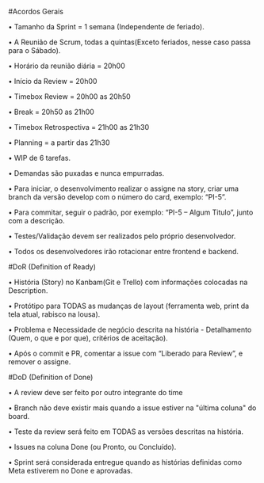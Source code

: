 #Acordos Gerais

•	Tamanho da Sprint = 1 semana (Independente de feriado).

•	A Reunião de Scrum, todas a quintas(Exceto feriados, nesse caso passa para o Sábado).

•	Horário da reunião diária = 20h00

•	Início da Review = 20h00

•	Timebox Review = 20h00 as 20h50

•	Break = 20h50 as 21h00

•	Timebox Retrospectiva = 21h00 as 21h30

•	Planning = a partir das 21h30

•	WIP de 6 tarefas.

•	Demandas são puxadas e nunca empurradas.

•	Para iniciar, o desenvolvimento realizar o assigne na story, criar uma branch da versão develop com o número do card, exemplo: “PI-5”.

•	Para commitar, seguir o padrão, por exemplo: “PI-5 – Algum Titulo”, junto com a descrição.

•	Testes/Validação devem ser realizados pelo próprio desenvolvedor.

•	Todos os desenvolvedores irão rotacionar entre frontend e backend.

#DoR (Definition of Ready)

•	História (Story) no Kanbam(Git e Trello) com informações colocadas na Description.

•	Protótipo para TODAS as mudanças de layout (ferramenta web, print da tela atual, rabisco na lousa).

•	Problema e Necessidade de negócio descrita na história - Detalhamento (Quem, o que e por que), critérios de aceitação).

•	Após o commit e PR, comentar a issue com “Liberado para Review”, e remover o assigne.

#DoD (Definition of Done)

•	A review deve ser feito por outro integrante do time

•	Branch não deve existir mais quando a issue estiver na "última coluna" do board.

•	Teste da review será feito em TODAS as versões descritas na história.

•	Issues na coluna Done (ou Pronto, ou Concluído).

•	Sprint será considerada entregue quando as histórias definidas como Meta estiverem no Done e aprovadas.


